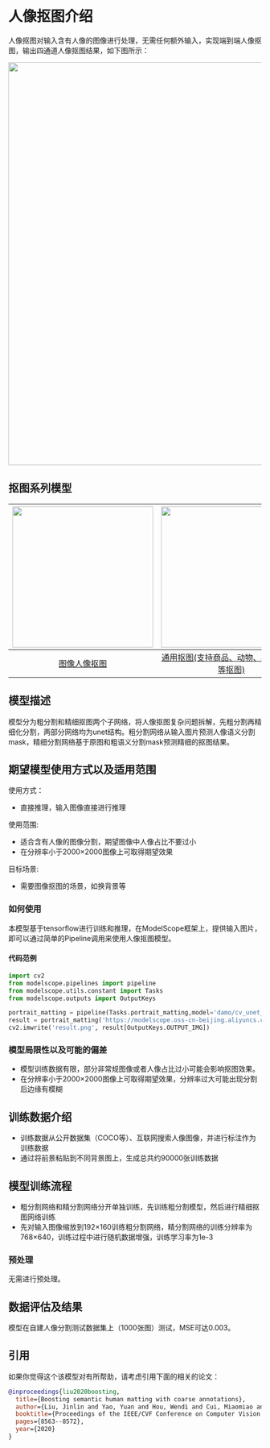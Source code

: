 
# 人像抠图介绍

人像抠图对输入含有人像的图像进行处理，无需任何额外输入，实现端到端人像抠图，输出四通道人像抠图结果，如下图所示：
<div align="center">
<img src="description/human.png" width="800px">
</div>

## 抠图系列模型

| [<img src="description/human.png" width="280px">](https://modelscope.cn/models/damo/cv_unet_image-matting/summary) | [<img src="description/universal.png" width="280px">](https://modelscope.cn/models/damo/cv_unet_universal-matting/summary) | [<img src="description/video.png" width="280px">](https://modelscope.cn/models/damo/cv_effnetv2_video-human-matting/summary) |[<img src="description/sky.png" width="280px">](https://modelscope.cn/models/damo/cv_hrnetocr_skychange/summary)|
|:--:|:--:|:--:|:--:| 
| [图像人像抠图](https://modelscope.cn/models/damo/cv_unet_image-matting/summary) | [通用抠图(支持商品、动物、植物、汽车等抠图)](https://modelscope.cn/models/damo/cv_unet_universal-matting/summary) | [视频人像抠图](https://modelscope.cn/models/damo/cv_effnetv2_video-human-matting/summary) | [天空替换(一键实现魔法换天空)](https://modelscope.cn/models/damo/cv_hrnetocr_skychange/summary) |

## 模型描述

模型分为粗分割和精细抠图两个子网络，将人像抠图复杂问题拆解，先粗分割再精细化分割，两部分网络均为unet结构。粗分割网络从输入图片预测人像语义分割mask，精细分割网络基于原图和粗语义分割mask预测精细的抠图结果。

## 期望模型使用方式以及适用范围

使用方式：
- 直接推理，输入图像直接进行推理

使用范围:
- 适合含有人像的图像分割，期望图像中人像占比不要过小
- 在分辨率小于2000×2000图像上可取得期望效果

目标场景:
- 需要图像抠图的场景，如换背景等

### 如何使用

本模型基于tensorflow进行训练和推理，在ModelScope框架上，提供输入图片，即可以通过简单的Pipeline调用来使用人像抠图模型。

#### 代码范例
```python
import cv2
from modelscope.pipelines import pipeline
from modelscope.utils.constant import Tasks
from modelscope.outputs import OutputKeys

portrait_matting = pipeline(Tasks.portrait_matting,model='damo/cv_unet_image-matting')
result = portrait_matting('https://modelscope.oss-cn-beijing.aliyuncs.com/demo/image-matting/1.png')
cv2.imwrite('result.png', result[OutputKeys.OUTPUT_IMG])
```

### 模型局限性以及可能的偏差
- 模型训练数据有限，部分非常规图像或者人像占比过小可能会影响抠图效果。
- 在分辨率小于2000×2000图像上可取得期望效果，分辨率过大可能出现分割后边缘有模糊

## 训练数据介绍
- 训练数据从公开数据集（COCO等）、互联网搜索人像图像，并进行标注作为训练数据
- 通过将前景粘贴到不同背景图上，生成总共约90000张训练数据

## 模型训练流程
- 粗分割网络和精分割网络分开单独训练，先训练粗分割模型，然后进行精细抠图网络训练
- 先对输入图像缩放到192×160训练粗分割网络，精分割网络的训练分辨率为768×640，训练过程中进行随机数据增强，训练学习率为1e-3

### 预处理
无需进行预处理。

## 数据评估及结果
模型在自建人像分割测试数据集上（1000张图）测试，MSE可达0.003。

## 引用
如果你觉得这个该模型对有所帮助，请考虑引用下面的相关的论文：

```BibTeX
@inproceedings{liu2020boosting,
  title={Boosting semantic human matting with coarse annotations},
  author={Liu, Jinlin and Yao, Yuan and Hou, Wendi and Cui, Miaomiao and Xie, Xuansong and Zhang, Changshui and Hua, Xian-sheng},
  booktitle={Proceedings of the IEEE/CVF Conference on Computer Vision and Pattern Recognition},
  pages={8563--8572},
  year={2020}
}
```
